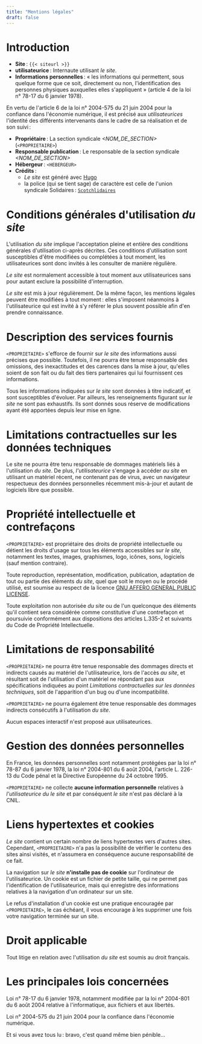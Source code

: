 ```yaml
---
title: "Mentions légales"
draft: false
---
```


Introduction
============

- **Site** : `{{< siteurl >}}`
- **utilisateurice** : Internaute utilisant _le site_.
- **Informations personnelles** : « les informations qui permettent, sous quelque forme que ce soit, directement ou non, l'identification des personnes physiques auxquelles elles s'appliquent » (article 4 de la loi n° 78-17 du 6 janvier 1978).

En vertu de l'article 6 de la loi n° 2004-575 du 21 juin 2004 pour la confiance dans l'économie numérique, il est précisé aux _utilisateurices_ l'identité des différents intervenants dans le cadre de sa réalisation et de son suivi :

- **Propriétaire** : La section syndicale _<NOM_DE_SECTION>_ (`<PROPRIETAIRE>`)
- **Responsable publication** : Le responsable de la section syndicale _<NOM_DE_SECTION>_
- **Hébergeur** : `<HEBERGEUR>`
- **Crédits** :
    - _Le site_ est généré avec [Hugo](http://gohugo.io/)
    - la police (qui se tient sage) de caractère est celle de l'union syndicale Solidaires : [`Scotchlidaires`][scotchlidaires]


Conditions générales d'utilisation _du site_
============================================

L'utilisation _du site_ implique l'acceptation pleine et entière des conditions générales d'utilisation ci-après décrites. Ces conditions d'utilisation sont susceptibles d'être modifiées ou complétées à tout moment, les utilisateurices sont donc invités à les consulter de manière régulière.

_Le site_ est normalement accessible à tout moment aux utilisateurices sans pour autant exclure la possibilité d'interruption.

_Le site_ est mis à jour régulièrement. De la même façon, les mentions légales peuvent être modifiées à tout moment : elles s'imposent néanmoins à l'utilisateurice qui est invité à s'y référer le plus souvent possible afin d'en prendre connaissance.


Description des services fournis
================================

`<PROPRIETAIRE>` s'efforce de fournir sur _le site_ des informations aussi précises que possible. Toutefois, il ne pourra être tenue responsable des omissions, des inexactitudes et des carences dans la mise à jour, qu'elles soient de son fait ou du fait des tiers partenaires qui lui fournissent ces informations.

Tous les informations indiquées sur _le site_ sont données à titre indicatif, et sont susceptibles d'évoluer. Par ailleurs, les renseignements figurant sur _le site_ ne sont pas exhaustifs. Ils sont donnés sous réserve de modifications ayant été apportées depuis leur mise en ligne.


Limitations contractuelles sur les données techniques
=====================================================

Le site ne pourra être tenu responsable de dommages matériels liés à l'utilisation _du site_. De plus, _l'utilisateurice_ s'engage à accéder _au site_ en utilisant un matériel récent, ne contenant pas de virus, avec un navigateur respectueux des données personnelles récemment mis-à-jour et autant de logiciels libre que possible.


Propriété intellectuelle et contrefaçons
========================================

`<PROPRIETAIRE>` est propriétaire des droits de propriété intellectuelle ou détient les droits d'usage sur tous les éléments accessibles sur _le site_, notamment les textes, images, graphismes, logo, icônes, sons, logiciels (sauf mention contraire).

Toute reproduction, représentation, modification, publication, adaptation de tout ou partie des éléments _du site_, quel que soit le moyen ou le procédé utilisé, est soumise au respect de la licence [GNU AFFERO GENERAL PUBLIC LICENSE](https://framagit.org/hugolidaires/site-template/-/raw/stable/LICENSE.md).

Toute exploitation non autorisée _du site_ ou de l'un quelconque des éléments qu'il contient sera considérée comme constitutive d'une contrefaçon et poursuivie conformément aux dispositions des articles L.335-2 et suivants du Code de Propriété Intellectuelle.


Limitations de responsabilité
=============================

`<PROPRIETAIRE>` ne pourra être tenue responsable des dommages directs et indirects causés au matériel de l'utilisateurice, lors de l'accès _au site_, et résultant soit de l'utilisation d'un matériel ne répondant pas aux spécifications indiquées au point _Limitations contractuelles sur les données techniques_, soit de l'apparition d'un bug ou d'une incompatibilité.

`<PROPRIETAIRE>` ne pourra également être tenue responsable des dommages indirects consécutifs à l'utilisation _du site_.

Aucun espaces interactif n'est proposé aux utilisateurices.


Gestion des données personnelles
================================

En France, les données personnelles sont notamment protégées par la loi n° 78-87 du 6 janvier 1978, la loi n° 2004-801 du 6 août 2004, l'article L. 226-13 du Code pénal et la Directive Européenne du 24 octobre 1995.

`<PROPRIETAIRE>` ne collecte **aucune information personnelle** relatives à _l'utilisateurice du le site_ et par conséquent _le site_ n'est pas déclaré à la CNIL.


Liens hypertextes et cookies
============================

_Le site_ contient un certain nombre de liens hypertextes vers d'autres sites. Cependant, `<PROPRIETAIRE>` n'a pas la possibilité de vérifier le contenu des sites ainsi visités, et n'assumera en conséquence aucune responsabilité de ce fait.

La navigation sur _le site_ **n'installe pas de cookie** sur l'ordinateur de l'utilisateurice. Un cookie est un fichier de petite taille, qui ne permet pas l'identification de l'utilisateurice, mais qui enregistre des informations relatives à la navigation d'un ordinateur sur un site.

Le refus d'installation d'un cookie est une pratique encouragée par `<PROPRIETAIRE>`, le cas échéant, il vous encourage à les supprimer une fois votre navigation terminée sur un site.


Droit applicable
================

Tout litige en relation avec l'utilisation _du site_ est soumis au droit français.


Les principales lois concernées
===============================

Loi n° 78-17 du 6 janvier 1978, notamment modifiée par la loi n° 2004-801 du 6 août 2004 relative à l'informatique, aux fichiers et aux libertés.

Loi n° 2004-575 du 21 juin 2004 pour la confiance dans l'économie numérique.

Et si vous avez tous lu : bravo, c'est quand même bien pénible…


[scotchlidaires]: https://solidaires.org/Police-de-caracteres-logo-Solidaires/
